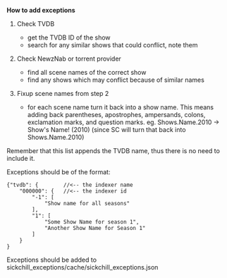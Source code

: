 **How to add exceptions**

1. Check TVDB
    * get the TVDB ID of the show
    * search for any similar shows that could conflict, note them

2. Check NewzNab or torrent provider
    * find all scene names of the correct show
    * find any shows which may conflict because of similar names

3. Fixup scene names from step 2
    * for each scene name turn it back into a show name. This means adding back parentheses, apostrophes, ampersands, colons, exclamation marks, and question marks.
eg. Shows.Name.2010 -> Show's Name! (2010) (since SC will turn that back into Shows.Name.2010)

Remember that this list appends the TVDB name, thus there is no need to include it.

Exceptions should be of the format:

    {"tvdb": {        //<-- the indexer name
        "000000": {   //<-- the indexer id
            "-1": [
                "Show name for all seasons"
            ],
            "1": [
                "Some Show Name for season 1",
                "Another Show Name for Season 1"
            ]
        }
    }

Exceptions should be added to sickchill_exceptions/cache/sickchill_exceptions.json